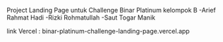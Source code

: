Project Landing Page untuk Challenge Binar Platinum kelompok B
-Arief Rahmat Hadi
-Rizki Rohmatullah
-Saut Togar Manik

link Vercel : binar-platinum-challenge-landing-page.vercel.app
